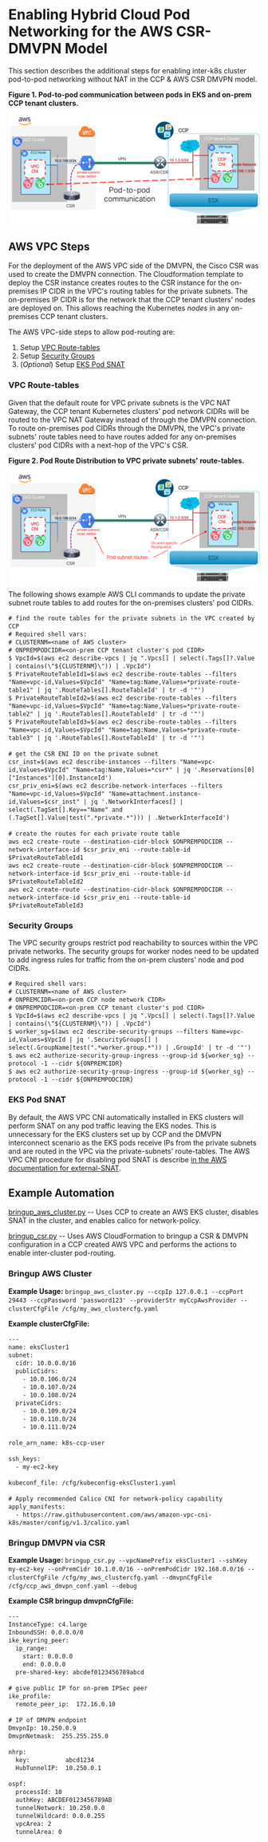 # Enabling Hybrid Cloud Pod Networking for the AWS CSR-DMVPN Model

This section describes the additional steps for enabling inter-k8s cluster pod-to-pod networking without NAT in the CCP & AWS CSR DMVPN model.  

**Figure 1.  Pod-to-pod communication between pods in EKS and on-prem CCP tenant clusters.**

![pod-to-pod](./images/pod_to_pod_comm.png)

## AWS VPC Steps

For the deployment of the AWS VPC side of the DMVPN, the Cisco CSR was used to create the DMVPN connection.  The Cloudformation template to deploy the CSR instance creates routes to the CSR instance for the on-premises IP CIDR in the VPC's routing tables for the private subnets.  The on-premises IP CIDR is for the network that the CCP tenant clusters' nodes are deployed on.  This allows reaching the Kubernetes *nodes* in any on-premises CCP tenant clusters.

The AWS VPC-side steps to allow pod-routing are:

1. Setup [VPC Route-tables](#VPC-Route-tables)
1. Setup [Security Groups](#Security-Groups)
1. (_Optional_) Setup [EKS Pod SNAT](EKS-Pod-SNAT)

### VPC Route-tables

Given that the default route for VPC private subnets is the VPC NAT Gateway, the CCP tenant Kubernetes clusters' pod network CIDRs will be routed to the VPC NAT Gateway instead of through the DMVPN connection.  To route on-premises pod CIDRs through the DMVPN, the VPC's private subnets' route tables need to have routes added for any on-premises clusters' pod CIDRs with a next-hop of the VPC's CSR.

**Figure 2.  Pod Route Distribution to VPC private subnets' route-tables.**

![pod-routing](images/pod_routing.png)

The following shows example AWS CLI commands to update the private subnet route tables to add routes for the on-premises clusters' pod CIDRs.

```
# find the route tables for the private subnets in the VPC created by CCP
# Required shell vars:
# CLUSTERNM=<name of AWS cluster>
# ONPREMPODCIDR=<on-prem CCP tenant cluster's pod CIDR>
$ VpcId=$(aws ec2 describe-vpcs | jq ".Vpcs[] | select(.Tags[]?.Value | contains(\"${CLUSTERNM}\")) | .VpcId")
$ PrivateRouteTableId1=$(aws ec2 describe-route-tables --filters "Name=vpc-id,Values=$VpcId" "Name=tag:Name,Values=*private-route-table1" | jq '.RouteTables[].RouteTableId' | tr -d '"')
$ PrivateRouteTableId2=$(aws ec2 describe-route-tables --filters "Name=vpc-id,Values=$VpcId" "Name=tag:Name,Values=*private-route-table2" | jq '.RouteTables[].RouteTableId' | tr -d '"')
$ PrivateRouteTableId3=$(aws ec2 describe-route-tables --filters "Name=vpc-id,Values=$VpcId" "Name=tag:Name,Values=*private-route-table3" | jq '.RouteTables[].RouteTableId' | tr -d '"')

# get the CSR ENI ID on the private subnet
csr_inst=$(aws ec2 describe-instances --filters "Name=vpc-id,Values=$VpcId" "Name=tag:Name,Values=*csr*" | jq '.Reservations[0]["Instances"][0].InstanceId')
csr_priv_eni=$(aws ec2 describe-network-interfaces --filters "Name=vpc-id,Values=$VpcId" "Name=attachment.instance-id,Values=$csr_inst" | jq '.NetworkInterfaces[] | select(.TagSet[].Key=="Name" and (.TagSet[].Value|test(".*private.*"))) | .NetworkInterfaceId')

# create the routes for each private route table
aws ec2 create-route --destination-cidr-block $ONPREMPODCIDR --network-interface-id $csr_priv_eni --route-table-id $PrivateRouteTableId1
aws ec2 create-route --destination-cidr-block $ONPREMPODCIDR --network-interface-id $csr_priv_eni --route-table-id $PrivateRouteTableId2
aws ec2 create-route --destination-cidr-block $ONPREMPODCIDR --network-interface-id $csr_priv_eni --route-table-id $PrivateRouteTableId3
```

### Security Groups

The VPC security groups restrict pod reachability to sources within the VPC private networks.  The security groups for worker nodes need to be updated to add ingress rules for traffic from the on-prem clusters' node and pod CIDRs.

```
# Required shell vars:
# CLUSTERNM=<name of AWS cluster>
# ONPREMCIDR=<on-prem CCP node network CIDR>
# ONPREMPODCIDR=<on-prem CCP tenant cluster's pod CIDR>
$ VpcId=$(aws ec2 describe-vpcs | jq ".Vpcs[] | select(.Tags[]?.Value | contains(\"${CLUSTERNM}\")) | .VpcId")
$ worker_sg=$(aws ec2 describe-security-groups --filters Name=vpc-id,Values=$VpcId | jq '.SecurityGroups[] | select(.GroupName|test(".*worker.group.*")) | .GroupId' | tr -d '"')
$ aws ec2 authorize-security-group-ingress --group-id ${worker_sg} --protocol -1 --cidr ${ONPREMCIDR}
$ aws ec2 authorize-security-group-ingress --group-id ${worker_sg} --protocol -1 --cidr ${ONPREMPODCIDR}
```

### EKS Pod SNAT

By default, the AWS VPC CNI automatically installed in EKS clusters will perform SNAT on any pod traffic leaving the EKS nodes.  This is unnecessary for the EKS clusters set up by CCP and the DMVPN interconnect scenario as the EKS pods receive IPs from the private subnets and are routed in the VPC via the private-subnets' route-tables.  The AWS VPC CNI procedure for disabling pod SNAT is describe [in the AWS documentation for external-SNAT](https://docs.aws.amazon.com/eks/latest/userguide/external-snat.html).

## Example Automation

[bringup_aws_cluster.py](../../../automation/scripts/bringup_aws_cluster.py) -- Uses CCP to create an AWS EKS cluster, disables SNAT in the cluster, and enables calico for network-policy.

[bringup_csr.py](../../../automation/scripts/bringup_csr.py) -- Uses AWS CloudFormation to bringup a CSR & DMVPN configuration in a CCP created AWS VPC and performs the actions to enable inter-cluster pod-routing.

### Bringup AWS Cluster

**Example Usage:**
`bringup_aws_cluster.py --ccpIp 127.0.0.1 --ccpPort 29443 --ccpPassword 'password123' --providerStr myCcpAwsProvider --clusterCfgFile /cfg/my_aws_clustercfg.yaml`

**Example clusterCfgFile:**
```
---
name: eksCluster1
subnet:
  cidr: 10.0.0.0/16
  publicCidrs:
    - 10.0.106.0/24
    - 10.0.107.0/24
    - 10.0.108.0/24
  privateCidrs:
    - 10.0.109.0/24
    - 10.0.110.0/24
    - 10.0.111.0/24

role_arn_name: k8s-ccp-user

ssh_keys:
  - my-ec2-key

kubeconf_file: /cfg/kubeconfig-eksCluster1.yaml

# Apply recommended Calico CNI for network-policy capability
apply_manifests:
  - https://raw.githubusercontent.com/aws/amazon-vpc-cni-k8s/master/config/v1.3/calico.yaml

```

### Bringup DMVPN via CSR

**Example Usage:**
`bringup_csr.py --vpcNamePrefix eksCluster1 --sshKey my-ec2-key --onPremCidr 10.1.0.0/16 --onPremPodCidr 192.168.0.0/16 --clusterCfgFile /cfg/my_aws_clustercfg.yaml --dmvpnCfgFile /cfg/ccp_aws_dmvpn_conf.yaml --debug`

**Example CSR bringup dmvpnCfgFile:**
```
---
InstanceType: c4.large
InboundSSH: 0.0.0.0/0
ike_keyring_peer:
  ip_range:
    start: 0.0.0.0
    end: 0.0.0.0
  pre-shared-key: abcdef0123456789abcd

# give public IP for on-prem IPSec peer
ike_profile:
  remote_peer_ip:  172.16.0.10

# IP of DMVPN endpoint
DmvpnIp: 10.250.0.9
DmvpnNetmask:  255.255.255.0

nhrp:
  key:          abcd1234
  HubTunnelIP:  10.250.0.1

ospf:
  processId: 10
  authKey: ABCDEF0123456789AB
  tunnelNetwork: 10.250.0.0
  tunnelWildcard: 0.0.0.255
  vpcArea: 2
  tunnelArea: 0

```
